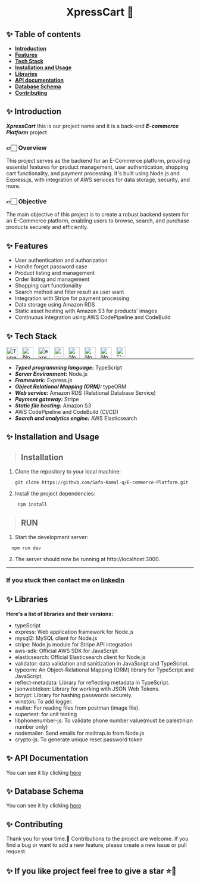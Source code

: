 <h1 align="center">XpressCart 🛒</h1>

## ✨️ Table of contents
- **[Introduction](https://github.com/Safa-Kamal-q/E-commerce-Platform#%EF%B8%8F-introduction)**
- **[Features](https://github.com/Safa-Kamal-q/E-commerce-Platform#%EF%B8%8F-features)**
- **[Tech Stack](https://github.com/Safa-Kamal-q/E-commerce-Platform#%EF%B8%8F-tech-stack)**
- **[Installation and Usage](https://github.com/Safa-Kamal-q/E-commerce-Platform#%EF%B8%8F-installation-and-usage)**
- **[Libraries](https://github.com/Safa-Kamal-q/E-commerce-Platform#%EF%B8%8F-libraries)**
- **[API documentation](https://github.com/Safa-Kamal-q/E-commerce-Platform#%EF%B8%8F-api-documentation)**
- **[Database Schema](https://github.com/Safa-Kamal-q/E-commerce-Platform#%EF%B8%8F-database-schema)**
- **[Contributing](https://github.com/Safa-Kamal-q/E-commerce-Platform#%EF%B8%8F-contributing)**


## ✨️ Introduction
***XpressCart*** this is our project name and it is a back-end ***E-commerce Platform*** project

### 👉🏻 Overview 

This project serves as the backend for an E-Commerce platform, providing essential features for product management, user authentication, shopping cart functionality, and payment processing. It's built using Node.js and Express.js, with integration of AWS services for data storage, security, and more.

### 👉🏻 Objective

The main objective of this project is to create a robust backend system for an E-Commerce platform, enabling users to browse, search, and purchase products securely and efficiently.

## ✨️ Features

- User authentication and authorization
- Handle forget password case
- Product listing and management
- Order listing and management
- Shopping cart functionality
- Search method and filter result as user want
- Integration with Stripe for payment processing
- Data storage using Amazon RDS
- Static asset hosting with Amazon S3 for products' images
- Continuous integration using AWS CodePipeline and CodeBuild


## ✨️ Tech Stack

<img align="left" alt="TypeScript" width="30px" style="padding-right:10px;" src="https://cdn.jsdelivr.net/gh/devicons/devicon/icons/typescript/typescript-plain.svg" />
<img align="left" alt="NodeJS" width="30px" style="padding-right:10px;" src="https://cdn.jsdelivr.net/gh/devicons/devicon/icons/nodejs/nodejs-original.svg" />
<img align="left" alt="expressJS" width="30px" style="padding-right:10px;" src="https://ajeetchaulagain.com/static/7cb4af597964b0911fe71cb2f8148d64/87351/express-js.png" />
<img align="left" alt="amazon RDS" width="25px" style="padding-right:10px;" src="https://static-00.iconduck.com/assets.00/aws-rds-icon-454x512-53t9ho5u.png" />
<img align="left" alt="NodeJS" width="30px" style="padding-right:10px;" src="https://user-images.githubusercontent.com/62142146/208088732-e168fd64-3e48-4f48-b14d-9d91fa7d99f6.svg" />
<img align="left" alt="NodeJS" width="30px" style="padding-right:10px;" src="https://cdn.iconscout.com/icon/free/png-256/free-stripe-2-498440.png?f=webp" />
<img align="left" alt="NodeJS" width="30px" style="padding-right:10px;" src="https://www.gliffy.com/sites/default/files/image/2020-06/Amazon-Simple-Storage-Service-S3_Bucket-with-Objects_dark-bg.png" />
<img align="left" alt="NodeJS" width="25px" style="padding-right:10px;" src="https://symbols.getvecta.com/stencil_5/10_aws-elastic-search.23cf6ed447.svg" />
<br     />
  
-----
- ***Typed programming language:*** TypeScript
- ***Server Environment:*** Node.js 
- ***Framework:*** Express.js
- ***Object Relational Mapping (ORM):*** typeORM
- ***Web service:*** Amazon RDS (Relational Database Service)
- ***Payment gateway:*** Stripe 
- ***Static file hosting:*** Amazon S3
- AWS CodePipeline and CodeBuild (CI/CD)
- ***Search and analytics engine:*** AWS Elasticsearch 


## ✨️ Installation and Usage

> ## Installation

1. Clone the repository to your local machine:

   ```
   git clone https://github.com/Safa-Kamal-q/E-commerce-Platform.git
   
   ```
2. Install the project dependencies:
   ```
    npm install
   ```

> ## RUN

1. Start the development server:

  ```
    npm run dev
   ```
2. The server should now be running at http://localhost:3000.

--- 

### If you stuck then contact me on [linkedIn](https://www.linkedin.com/in/safa-qasrawi-073a3024b/)

## ✨️ Libraries
 **Here's a list of libraries and their versions:**
* typeScript
* express: Web application framework for Node.js
* mysql2: MySQL client for Node.js
* stripe: Node.js module for Stripe API integration
* aws-sdk: Official AWS SDK for JavaScript
* elasticsearch: Official Elasticsearch client for Node.js
* validator:  data validation and sanitization in JavaScript and TypeScript.
* typeorm: An Object-Relational Mapping (ORM) library for TypeScript and JavaScript.
* reflect-metadata: Library for reflecting metadata in TypeScript.
* jsonwebtoken: Library for working with JSON Web Tokens.
* bcrypt: Library for hashing passwords securely.
* winston: To add logger.
* multer: For reading files from postman (image file).
* supertest: for unit testing
* libphonenumber-js: To validate phone number value(must be palestinian number only)
* nodemailer: Send emails for mailtrap.io from Node.js
* crypto-js: To generate unique reset password token 

## ✨️ API Documentation
You can see it by clicking [here](https://innovative-starfish-d94.notion.site/API-Documentation-d9708f04b5fe408e8dc30e9d2fae15f8?pvs=4) 

## ✨️ Database Schema  
You can see it by clicking [here](https://dbdiagram.io/d/XpressCart-database-schema-65400908ffbf5169f0c2425d)

## ✨️ Contributing
Thank you for your time.🌼 Contributions to the project are welcome. If you find a bug or want to add a new feature, please create a new issue or pull request.

## ✨️ If you like project feel free to give a star ⭐💖
